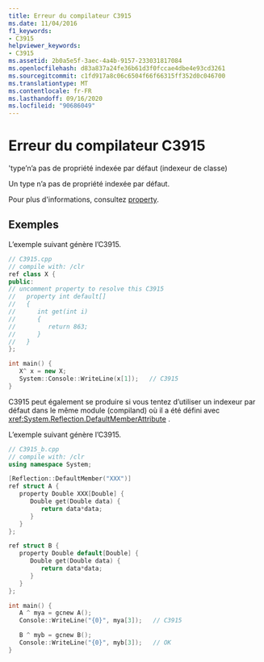 ```yaml
---
title: Erreur du compilateur C3915
ms.date: 11/04/2016
f1_keywords:
- C3915
helpviewer_keywords:
- C3915
ms.assetid: 2b0a5e5f-3aec-4a4b-9157-233031817084
ms.openlocfilehash: d83a837a24fe36b61d3f0fccae4dbe4e93cd3261
ms.sourcegitcommit: c1fd917a8c06c6504f66f66315ff352d0c046700
ms.translationtype: MT
ms.contentlocale: fr-FR
ms.lasthandoff: 09/16/2020
ms.locfileid: "90686049"
---
```

# <a name="compiler-error-c3915"></a>Erreur du compilateur C3915

'type’n’a pas de propriété indexée par défaut (indexeur de classe)

Un type n’a pas de propriété indexée par défaut.

Pour plus d'informations, consultez [property](../../extensions/property-cpp-component-extensions.md).

## <a name="examples"></a>Exemples

L’exemple suivant génère l’C3915.

```cpp
// C3915.cpp
// compile with: /clr
ref class X {
public:
// uncomment property to resolve this C3915
//   property int default[]
//   {
//      int get(int i)
//      {
//         return 863;
//      }
//   }
};

int main() {
   X^ x = new X;
   System::Console::WriteLine(x[1]);   // C3915
}
```

C3915 peut également se produire si vous tentez d’utiliser un indexeur par défaut dans le même module (compiland) où il a été défini avec <xref:System.Reflection.DefaultMemberAttribute> .

L’exemple suivant génère l’C3915.

```cpp
// C3915_b.cpp
// compile with: /clr
using namespace System;

[Reflection::DefaultMember("XXX")]
ref struct A {
   property Double XXX[Double] {
      Double get(Double data) {
         return data*data;
      }
   }
};

ref struct B {
   property Double default[Double] {
      Double get(Double data) {
         return data*data;
      }
   }
};

int main() {
   A ^ mya = gcnew A();
   Console::WriteLine("{0}", mya[3]);   // C3915

   B ^ myb = gcnew B();
   Console::WriteLine("{0}", myb[3]);   // OK
}
```
